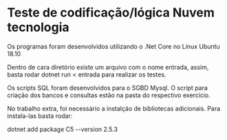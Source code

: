 # Teste de codificação/lógica Nuvem tecnologia

Os programas foram desenvolvidos utilizando o .Net Core no Linux Ubuntu 18.10

Dentro de cara diretório existe um arquivo com o nome entrada, assim, basta rodar dotnet run < entrada para realizar os testes.

Os scripts SQL foram desenvolvidos para o SGBD Mysql. O script para criação dos bancos e consultas estão na pasta do respectivo exercício.

No trabalho extra, foi necessário a instalção de bibliotecas adicionais. Para instala-las basta rodar: 

dotnet add package C5 --version 2.5.3
